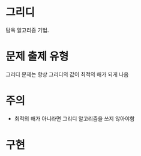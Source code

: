 # 그리디

탐욕 알고리즘 기법.

# 문제 출제 유형

그리디 문제는 항상 그리디의 값이 최적의 해가 되게 나옴

# 주의

- 최적의 해가 아니라면 그리디 알고리즘을 쓰지 않아야함

# 구현

